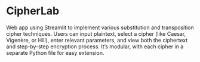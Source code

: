 # CipherLab
Web app using Streamlit to implement various substitution and transposition cipher techniques. Users can input plaintext, select a cipher (like Caesar, Vigenère, or Hill), enter relevant parameters, and view both the ciphertext and step-by-step encryption process. It’s modular, with each cipher in a separate Python file for easy extension.
